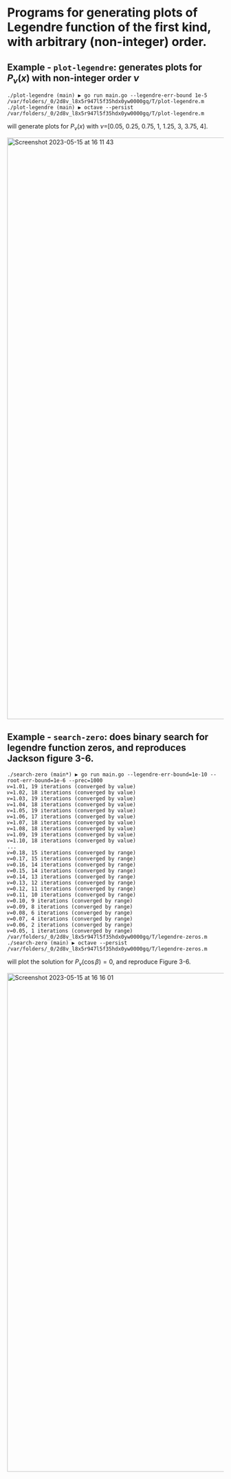 # Programs for generating plots of Legendre function of the first kind, with arbitrary (non-integer) order.

## Example - `plot-legendre`: generates plots for $P_\nu(x)$ with non-integer order $\nu$
```
./plot-legendre (main) ▶ go run main.go --legendre-err-bound 1e-5
/var/folders/_0/2d8v_l8x5r947l5f35hdx0yw0000gq/T/plot-legendre.m
./plot-legendre (main) ▶ octave --persist /var/folders/_0/2d8v_l8x5r947l5f35hdx0yw0000gq/T/plot-legendre.m
```
will generate plots for $P_\nu(x)$ with $\nu$=[0.05, 0.25, 0.75, 1, 1.25, 3, 3.75, 4].

<img width="1354" alt="Screenshot 2023-05-15 at 16 11 43" src="https://github.com/euphoricrhino/jackson-em-notes/assets/107862003/e52dc246-8b89-4b11-a0ef-5602de387fa5">

## Example - `search-zero`: does binary search for legendre function zeros, and reproduces Jackson figure 3-6.
```
./search-zero (main*) ▶ go run main.go --legendre-err-bound=1e-10 --root-err-bound=1e-6 --prec=1000
𝜈=1.01, 19 iterations (converged by value)
𝜈=1.02, 18 iterations (converged by value)
𝜈=1.03, 19 iterations (converged by value)
𝜈=1.04, 18 iterations (converged by value)
𝜈=1.05, 19 iterations (converged by value)
𝜈=1.06, 17 iterations (converged by value)
𝜈=1.07, 18 iterations (converged by value)
𝜈=1.08, 18 iterations (converged by value)
𝜈=1.09, 19 iterations (converged by value)
𝜈=1.10, 18 iterations (converged by value)
...
𝜈=0.18, 15 iterations (converged by range)
𝜈=0.17, 15 iterations (converged by range)
𝜈=0.16, 14 iterations (converged by range)
𝜈=0.15, 14 iterations (converged by range)
𝜈=0.14, 13 iterations (converged by range)
𝜈=0.13, 12 iterations (converged by range)
𝜈=0.12, 11 iterations (converged by range)
𝜈=0.11, 10 iterations (converged by range)
𝜈=0.10, 9 iterations (converged by range)
𝜈=0.09, 8 iterations (converged by range)
𝜈=0.08, 6 iterations (converged by range)
𝜈=0.07, 4 iterations (converged by range)
𝜈=0.06, 2 iterations (converged by range)
𝜈=0.05, 1 iterations (converged by range)
/var/folders/_0/2d8v_l8x5r947l5f35hdx0yw0000gq/T/legendre-zeros.m
./search-zero (main) ▶ octave --persist /var/folders/_0/2d8v_l8x5r947l5f35hdx0yw0000gq/T/legendre-zeros.m
```
will plot the solution for $P_{\nu}(\cos\beta)=0$, and reproduce Figure 3-6.

<img width="1161" alt="Screenshot 2023-05-15 at 16 16 01" src="https://github.com/euphoricrhino/jackson-em-notes/assets/107862003/8cceada5-c58e-4891-9b26-131ec8e60d67">



